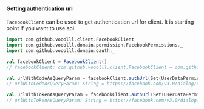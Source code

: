 #### Getting authentication uri

`FacebookClient` can be used to get authentication url for client. It is starting point if you want to use api.

```scala
import com.github.vooolll.client.FacebookClient
import com.github.vooolll.domain.permission.FacebookPermissions._
import com.github.vooolll.domain.oauth._
```

```scala
val facebookClient = FacebookClient()
// facebookClient: com.github.vooolll.client.FacebookClient = com.github.vooolll.client.FacebookClient@65d07158

val urlWithCodeAsQueryParam = facebookClient.authUrl(Set(UserDataPermissions.Posts))
// urlWithCodeAsQueryParam: String = https://facebook.com/v3.0/dialog/oauth?client_id=1970529913214515&redirect_uri=http%3A%2F%2Flocalhost%3A9000%2Fredirect&response_type=code&scope=user_posts

val urlWithTokenAsQueryParam = facebookClient.authUrl(Set(UserDataPermissions.Posts), FacebookToken)
// urlWithTokenAsQueryParam: String = https://facebook.com/v3.0/dialog/oauth?client_id=1970529913214515&redirect_uri=http%3A%2F%2Flocalhost%3A9000%2Fredirect&response_type=token&scope=user_posts
```
